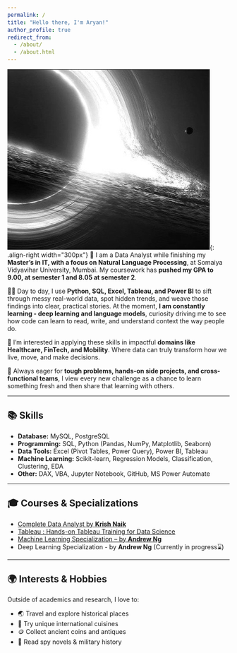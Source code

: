 ```yaml
---
permalink: /
title: "Hello there, I'm Aryan!"
author_profile: true
redirect_from: 
  - /about/
  - /about.html
---
```

![Frontpage](/images/Frontpage.jpg){: .align-right width="300px"}
🏦 I am a Data Analyst while finishing my **Master’s in IT, with a focus on Natural Language Processing**, at Somaiya Vidyavihar University, Mumbai. My coursework has **pushed my GPA to 9.00, at semester 1 and 8.05 at semester 2**.

✍🏻 Day to day, I use **Python, SQL, Excel, Tableau, and Power BI** to sift through messy real-world data, spot hidden trends, and weave those findings into clear, practical stories. At the moment, **I am constantly learning - deep learning and language models**, curiosity driving me to see how code can learn to read, write, and understand context the way people do.

💼 I’m interested in applying these skills in impactful **domains like Healthcare, FinTech, and Mobility**. Where data can truly transform how we live, move, and make decisions.

🔮 Always eager for **tough problems, hands-on side projects, and cross-functional teams**, I view every new challenge as a chance to learn something fresh and then share that learning with others.

---

## 📚 Skills

- **Database:** MySQL, PostgreSQL  
- **Programming:** SQL, Python (Pandas, NumPy, Matplotlib, Seaborn) 
- **Data Tools:** Excel (Pivot Tables, Power Query), Power BI, Tableau  
- **Machine Learning:** Scikit-learn, Regression Models, Classification, Clustering, EDA 
- **Other:** DAX, VBA, Jupyter Notebook, GitHub, MS Power Automate  

---

## 🎓 Courses & Specializations

- [Complete Data Analyst by **Krish Naik**](https://www.udemy.com/certificate/UC-d5585782-2057-48d4-8c51-50de1b4b5ae6/)
- [Tableau : Hands-on Tableau Training for Data Science](https://www.udemy.com/certificate/UC-ca32b0fd-6509-4d32-96bb-f665334a17f5/)
- [Machine Learning Specialization – by **Andrew Ng**](https://www.coursera.org/account/accomplishments/specialization/R06XLN6URX42)
- Deep Learning Specialization - by **Andrew Ng** (Currently in progress⌛)

---

## 🌍 Interests & Hobbies

Outside of academics and research, I love to:
- 🌏 Travel and explore historical places  
- 🥘 Try unique international cuisines  
- 🪙 Collect ancient coins and antiques  
- 📖 Read spy novels & military history